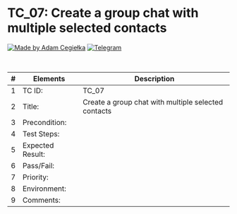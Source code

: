 # TC_07: Create a group chat with multiple selected contacts

[![Made by Adam Cegiełka](https://img.shields.io/badge/made%20by%20-Adam%20Cegielka-blue.svg?style=flat-square)](https://adamcegielka.pl)
[![Telegram](https://img.shields.io/badge/Testing%20App-Telegram-24A1DE.svg?logo=telegram)](https://web.telegram.org)

<br>

| # | Elements | Description |
| --- | --- | --- |
| 1 | TC ID: | TC_07 |
| 2 | Title: | Create a group chat with multiple selected contacts |
| 3 | Precondition: |  |
| 4 | Test Steps: |  |
| 5 | Expected Result: |  |
| 6 | Pass/Fail: |  |
| 7 | Priority: |  |
| 8 | Environment: |  |
| 9 | Comments: |  |
